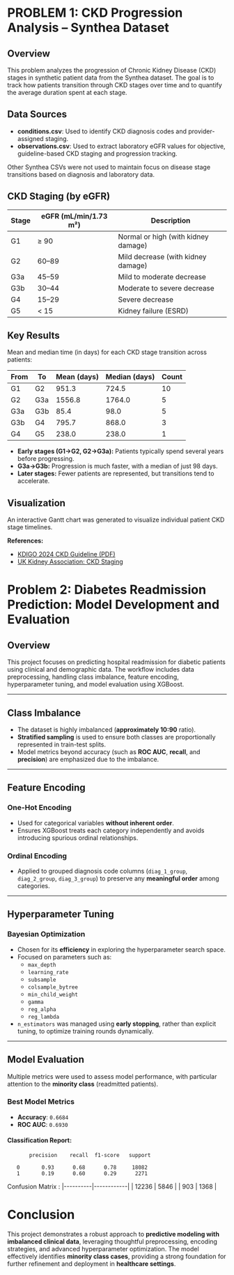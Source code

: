 # PROBLEM 1: CKD Progression Analysis – Synthea Dataset

## Overview

This problem analyzes the progression of Chronic Kidney Disease (CKD) stages in synthetic patient data from the Synthea dataset. The goal is to track how patients transition through CKD stages over time and to quantify the average duration spent at each stage.

## Data Sources

- **conditions.csv**: Used to identify CKD diagnosis codes and provider-assigned staging.
- **observations.csv**: Used to extract laboratory eGFR values for objective, guideline-based CKD staging and progression tracking.

Other Synthea CSVs were not used to maintain focus on disease stage transitions based on diagnosis and laboratory data.

## CKD Staging (by eGFR)

| Stage | eGFR (mL/min/1.73 m²) | Description                           |
|-------|-----------------------|---------------------------------------|
| G1    | ≥ 90                  | Normal or high (with kidney damage)   |
| G2    | 60–89                 | Mild decrease (with kidney damage)    |
| G3a   | 45–59                 | Mild to moderate decrease             |
| G3b   | 30–44                 | Moderate to severe decrease           |
| G4    | 15–29                 | Severe decrease                       |
| G5    | < 15                  | Kidney failure (ESRD)                 |

## Key Results

Mean and median time (in days) for each CKD stage transition across patients:

| From | To   | Mean (days) | Median (days) | Count |
|------|------|-------------|---------------|-------|
| G1   | G2   |   951.3     |   724.5       |  10   |
| G2   | G3a  |  1556.8     |  1764.0       |   5   |
| G3a  | G3b  |    85.4     |    98.0       |   5   |
| G3b  | G4   |   795.7     |   868.0       |   3   |
| G4   | G5   |   238.0     |   238.0       |   1   |

- **Early stages (G1→G2, G2→G3a):** Patients typically spend several years before progressing.
- **G3a→G3b:** Progression is much faster, with a median of just 98 days.
- **Later stages:** Fewer patients are represented, but transitions tend to accelerate.

## Visualization

An interactive Gantt chart was generated to visualize individual patient CKD stage timelines.

**References:**
- [KDIGO 2024 CKD Guideline (PDF)](https://kdigo.org/wp-content/uploads/2024/03/KDIGO-2024-CKD-Guideline.pdf)
- [UK Kidney Association: CKD Staging](https://www.ukkidney.org/health-professionals/information-resources/uk-eckd-guide/ckd-staging)

# Problem 2: Diabetes Readmission Prediction: Model Development and Evaluation

## Overview
This project focuses on predicting hospital readmission for diabetic patients using clinical and demographic data. The workflow includes data preprocessing, handling class imbalance, feature encoding, hyperparameter tuning, and model evaluation using XGBoost.

---

## Class Imbalance
- The dataset is highly imbalanced (**approximately 10:90** ratio).
- **Stratified sampling** is used to ensure both classes are proportionally represented in train-test splits.
- Model metrics beyond accuracy (such as **ROC AUC**, **recall**, and **precision**) are emphasized due to the imbalance.

---

## Feature Encoding

### One-Hot Encoding
- Used for categorical variables **without inherent order**.
- Ensures XGBoost treats each category independently and avoids introducing spurious ordinal relationships.

### Ordinal Encoding
- Applied to grouped diagnosis code columns (`diag_1_group`, `diag_2_group`, `diag_3_group`) to preserve any **meaningful order** among categories.

---

## Hyperparameter Tuning

### Bayesian Optimization
- Chosen for its **efficiency** in exploring the hyperparameter search space.
- Focused on parameters such as:
  - `max_depth`
  - `learning_rate`
  - `subsample`
  - `colsample_bytree`
  - `min_child_weight`
  - `gamma`
  - `reg_alpha`
  - `reg_lambda`
- `n_estimators` was managed using **early stopping**, rather than explicit tuning, to optimize training rounds dynamically.

---

## Model Evaluation
Multiple metrics were used to assess model performance, with particular attention to the **minority class** (readmitted patients).

### Best Model Metrics
- **Accuracy**: `0.6684`
- **ROC AUC**: `0.6930`

#### Classification Report:
           precision    recall  f1-score   support

       0       0.93      0.68      0.78     18082
       1       0.19      0.60      0.29      2271

Confusion Matrix :
|----------|------------|
| 12236    |   5846     | 
|   903    |   1368     | 

 # Conclusion
This project demonstrates a robust approach to **predictive modeling with imbalanced clinical data**, leveraging thoughtful preprocessing, encoding strategies, and advanced hyperparameter optimization. The model effectively identifies **minority class cases**, providing a strong foundation for further refinement and deployment in **healthcare settings**.
